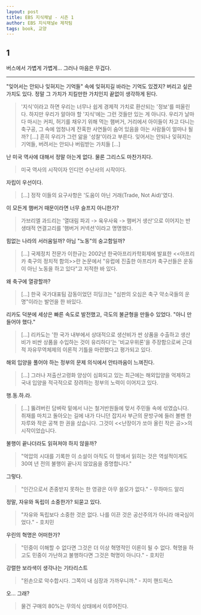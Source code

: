 ```yaml
---
layout: post
title: EBS 지식채널 - 시즌 1
author: EBS 지식채널e 제작팀
tags: book, 교양
---
```


## 1
버스에서 가볍게 가볍게... 그러나 마음은 무겁다.

-----

"잊어서는 안되나 잊혀지는 기억들" 속에 잊혀지길 바라는 기억도 있겠지? 버리고 싶은 가치도 있다. 정말 그 가치가 지킬만한 가치인지 끝없이 생각하게 된다.
> '지식'이라고 하면 우리는 너무나 쉽게 경제적 가치로 환산되는 '정보'를 떠올린다. 하지만 우리가 알아야 할 '지식'에는 그런 것들만 있는 게 아니다. 우리가 날마다 마시는 커피, 허기를 채우기 위해 먹는 햄버거, 거리에서 아이들이 차고 다니는 축구공, 그 속에 엄청나게 잔혹한 사연들이 숨어 있음을 아는 사람들이 얼마나 될까? [...] 흔히 우리가 그런 앎을 '성찰'이라고 부른다. 잊어서는 안되나 잊혀지는 기억들, 버려서는 안되나 버림받는 가치들 [...]

난 미국 역사에 대해서 정말 아는게 없다. 물론 그리스도 마찬가지다.
> 미국 역사의 시작이자 인디언 수난사의 시작이다.

자립이 우선이다.
> [...] 정작 이들의 요구사항은 '도움이 아닌 거래(Trade, Not Aid)'였다.

이 모든게 햄버거 때문이라면 너무 슬프지 아니한가?
> 가브리엘 과드리는 '열대림 파괴 -> 육우사육 -> 햄버거 생산'으로 이어지는 반생태적 연결고리를 '햄버거 커넥션'이라고 명명했다.

힘없는 나라의 서러움일까? 아님 "노동"의 숭고함일까?
> [...] 국제정치 전문가 이한규는 2002년 한국아프리카학회제에 발표한 <<아프리카 축구의 정치적 함의>>란 논문에서 "유럽에 진출한 아프리카 축구선들은 운동이 아닌 노동을 하고 있다"고 지적한 바 있다.

왜 축구에 열광할까?
> [...] 한국 국가대표팀 감동이었던 히딩크는 "심판의 오심은 축구 약소국들의 운명"이라는 발언을 한 바있다.

리카도 덕분에 세상은 빠른 속도로 발전했고, 극도의 불균형을 만들수 있었다. "아니 만들어야 했다."
> [...] 리카도는 '한 국가 내부에서 상대적으로 생산비가 싼 상품을 수출하고 생산비가 비싼 상품을 수입하는 것이 유리하다'는 '비교우위론'을 주장함으로써 근대적 자유무역체제의 이론적 기틀을 마련했다고 평가되고 있다.

해외 입양을 풀어야 하는 정부의 문제 의식에서 안타까움이 느껴진다.
> [...] 그러나 저출산고령화 양상이 심화되고 있는 최근에는 해외입양을 억제하고 국내 입양을 적극적으로 장려하는 정부의 노력이 이어지고 있다.

행.동.하.라.
> [...] 뚫려버린 담벼락 밑에서 나는 철거반원들에 맞서 주민들 속에 섞였습니다. 취재를 마치고 돌아오는 길에 내가 다니던 잡지사 부근의 문방구에 들러 볼펜 한 자루와 작은 공책 한 권을 샀습니다. 그것이 <<난장이가 쏘아 올린 작은 공>>의 시작이었습니다.

불행이 끝나더라도 읽혀져야 하지 않을까?
> "억압의 시대를 기록한 이 소설이 아직도 이 땅에서 읽히는 것은 역설적이게도 30여 년 전의 불행이 끝나지 않았음을 증명합니다."

그렇다.
> "인간으로서 존중받지 못하는 한 영광은 아무 쓸모가 없다." - 무하마드 알리

정말, 자유와 독립이 소중한가? 되묻고 있다.
> "자유와 독립보다 소중한 것은 없다. 나를 이끈 것은 공산주의가 아니라 애국심이었다." - 호치민

우린의 혁명은 어떠한가?
> "민중이 이해할 수 없다면 그것은 더 이상 혁명적인 이론이 될 수 없다. 혁명을 하고도 민중이 가난하고 불행하다면 그것은 혁명이 아니다." - 호치민

강렬한 보라색이 생각나는 기타리스트
> "왼손으로 악수합시다. 그쪽이 내 심장과 가까우니까." - 지미 핸드릭스

오... 그래?
> 물건 구매의 80%는 무의식 상태에서 이루어진다.












